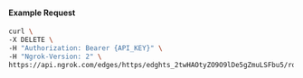 <!-- Code generated for API Clients. DO NOT EDIT. -->

#### Example Request

```bash
curl \
-X DELETE \
-H "Authorization: Bearer {API_KEY}" \
-H "Ngrok-Version: 2" \
https://api.ngrok.com/edges/https/edghts_2twHAOtyZO9O9lDe5gZmuLSFbu5/routes/edghtsrt_2twHARUQZfjVwJAJocn9hZmpoIX/traffic_policy
```
